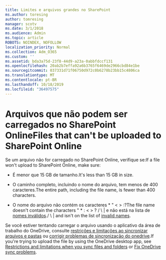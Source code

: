 ```yaml
---
title: Limites e arquivos grandes no SharePoint
ms.author: toresing
author: tomresing
manager: scotv
ms.date: 3/1/2018
ms.audience: Admin
ms.topic: article
ROBOTS: NOINDEX, NOFOLLOW
localization_priority: Normal
ms.collection: Adm_O365
ms.custom: ''
ms.assetid: bda3a75d-23f8-44d9-a23a-0abbfdccf131
ms.openlocfilehash: 20ab2b7effa92a6b3765f6469de2966cbd84e1be
ms.sourcegitcommit: 037331d71f06750d972c0b6278b23bb15c4806ca
ms.translationtype: MT
ms.contentlocale: pt-BR
ms.lasthandoff: 10/18/2019
ms.locfileid: "36497575"
---
```

# <a name="files-that-cant-be-uploaded-to-sharepoint-online"></a><span data-ttu-id="a0c24-102">Arquivos que não podem ser carregados no SharePoint Online</span><span class="sxs-lookup"><span data-stu-id="a0c24-102">Files that can't be uploaded to SharePoint Online</span></span>

<span data-ttu-id="a0c24-103">Se um arquivo não for carregado no SharePoint Online, verifique se:</span><span class="sxs-lookup"><span data-stu-id="a0c24-103">If a file won't upload to SharePoint Online, make sure:</span></span>
  
- <span data-ttu-id="a0c24-104">É menor que 15 GB de tamanho.</span><span class="sxs-lookup"><span data-stu-id="a0c24-104">It's less than 15 GB in size.</span></span>
    
- <span data-ttu-id="a0c24-105">O caminho completo, incluindo o nome do arquivo, tem menos de 400 caracteres.</span><span class="sxs-lookup"><span data-stu-id="a0c24-105">The entire path, including the file name, is fewer than 400 characters.</span></span>
    
- <span data-ttu-id="a0c24-106">O nome do arquivo não contém os caracteres \* " \< \> :?</span><span class="sxs-lookup"><span data-stu-id="a0c24-106">The file name doesn't contain the characters " \* : \< \> ?</span></span> <span data-ttu-id="a0c24-107">/ \ | e não está na lista de [nomes inválidos](https://go.microsoft.com/fwlink/?linkid=866430).</span><span class="sxs-lookup"><span data-stu-id="a0c24-107">/ \ | and isn't on the list of [invalid names](https://go.microsoft.com/fwlink/?linkid=866430).</span></span>
    
<span data-ttu-id="a0c24-108">Se você estiver tentando carregar o arquivo usando o aplicativo da área de trabalho do OneDrive, consulte [restrições e limitações ao sincronizar arquivos e pastas](http://go.microsoft.com/fwlink/p/?LinkID=717734) ou [corrigir problemas de sincronização do onedrive](https://go.microsoft.com/fwlink/?linkid=866431).</span><span class="sxs-lookup"><span data-stu-id="a0c24-108">If you're trying to upload the file by using the OneDrive desktop app, see [Restrictions and limitations when you sync files and folders](http://go.microsoft.com/fwlink/p/?LinkID=717734) or [Fix OneDrive sync problems](https://go.microsoft.com/fwlink/?linkid=866431).</span></span>
  


